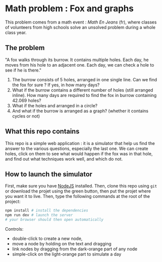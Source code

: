 # Math problem : Fox and graphs

This problem comes from a math event : *Math En Jeans* (fr), where classes of volunteers from high schools solve an unsolved problem during a whole class year.

## The problem

"A fox walks through its burrow. It contains multiple holes.
Each day, he moves from his hole to an adjacent one.
Each day, we can check a hole to see if he is there."

1. The burrow consists of 5 holes, arranged in one single line. Can we find the fox for sure ? If yes, in how many days?
1. What if the burrow contains a different number of holes (still arranged inline). How many days are required to find the fox in burrow containing 42.069 holes?
1. What if the holes and arranged in a circle?
1. And what if the burrow is arranged as a graph? (whether it contains cycles or not)

## What this repo contains

This repo is a simple web application : it is a simulator that help us find the answer to the various questions, especially the last one.
We can create holes, click on them to see what would happen if the fox was in that hole, and find out what techniques work well, and which do not.

## How to launch the simulator

First, make sure you have [NodeJS](https://nodejs.org) installed. Then, clone this repo using `git` or download the projet using the green button, then put the projet where you want it to live.
Then, type the following commands at the root of the project:

```bash
npm install # install the dependencies
npm run dev # launch the server
# your browser should then open automatically
```

Controls:

- double-click to create a new node,
- move a node by holding on the text and dragging
- link nodes by dragging from the dark-orange part of any node
- simple-click on the light-orange part to simulate a day
